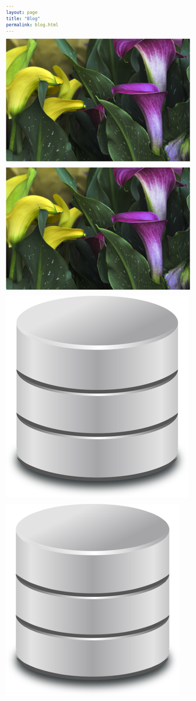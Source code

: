 ```yaml
---
layout: page
title: "Blog"
permalink: blog.html
---
```


![pink yellow calla lilies](images/pink-and-yellow-calla-lilies_n.jpg "Pink yellow calla lilies")

![pink yellow calla lilies](images/pink-and-yellow-calla-lilies.jpg "Pink yellow calla lilies")

![database](images/database-symbol-vector-clipart.png)

![database](images/database-symbol-vector-clipart_n.png)
